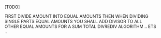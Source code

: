 [TODO]

FIRST DIVIDE AMOUNT INTO EQUAL AMOUNTS
THEN WHEN DIVIDING SINGLE PARTS EQUAL AMOUNTS
YOU SHALL ADD DIVISOR TO ALL OTHER EQUAL AMOUNTS
FOR A SUM TOTAL DIVREDIV ALGORITHM .. ETS ..

